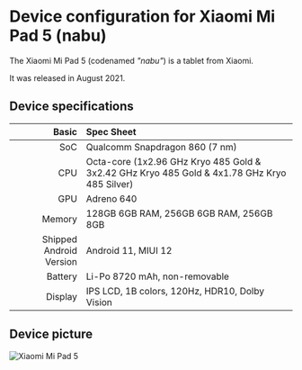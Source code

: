 Device configuration for Xiaomi Mi Pad 5 (nabu)
=========================================

The Xiaomi Mi Pad 5 (codenamed _"nabu"_) is a tablet from Xiaomi.

It was released in August 2021.

## Device specifications

Basic   | Spec Sheet
-------:|:-------------------------
SoC     | Qualcomm Snapdragon 860 (7 nm)
CPU     | Octa-core (1x2.96 GHz Kryo 485 Gold & 3x2.42 GHz Kryo 485 Gold & 4x1.78 GHz Kryo 485 Silver)
GPU     | Adreno 640
Memory  | 128GB 6GB RAM, 256GB 6GB RAM, 256GB 8GB
Shipped Android Version | Android 11, MIUI 12
Battery | Li-Po 8720 mAh, non-removable
Display | IPS LCD, 1B colors, 120Hz, HDR10, Dolby Vision

## Device picture

![Xiaomi Mi Pad 5](https://cdn.cnbj0.fds.api.mi-img.com/b2c-shopapi-pms/pms_1628600350.1553788.png "Xiaomi Mi Pad 5")